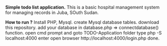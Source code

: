 **Simple todo list application.**
This is a basic hospital management system for managing records in Juba, SOuth Sudan.



**How to run ?**
Install PHP, Mysql.
create Mysql database tables.
download this repository.
add your database in database.php => connectdatabase() function.
open cmd prompt and goto TODO-Application folder
type php -S localhost:4000 enter
open browser http://localhost:4000/login.php
done.
